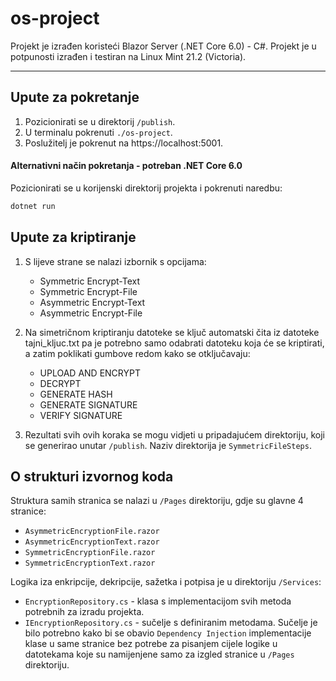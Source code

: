 # os-project

Projekt je izrađen koristeći Blazor Server (.NET Core 6.0) - C#. Projekt je u potpunosti izrađen i testiran na Linux Mint 21.2 (Victoria).

---

## Upute za pokretanje

1. Pozicionirati se u direktorij `/publish`.
2. U terminalu pokrenuti `./os-project`.
3. Poslužitelj je pokrenut na https://localhost:5001.

#### Alternativni način pokretanja - potreban .NET Core 6.0

Pozicionirati se u korijenski direktorij projekta i pokrenuti naredbu:

```sh
dotnet run
```

## Upute za kriptiranje

1. S lijeve strane se nalazi izbornik s opcijama:
    * Symmetric Encrypt-Text
    * Symmetric Encrypt-File
    * Asymmetric Encrypt-Text
    * Asymmetric Encrypt-File

2. Na simetričnom kriptiranju datoteke se ključ automatski čita iz datoteke tajni_kljuc.txt pa je potrebno samo odabrati datoteku koja će se kriptirati, a zatim poklikati gumbove redom kako se otključavaju:
    * UPLOAD AND ENCRYPT
    * DECRYPT
    * GENERATE HASH
    * GENERATE SIGNATURE
    * VERIFY SIGNATURE

3. Rezultati svih ovih koraka se mogu vidjeti u pripadajućem direktoriju, koji se generirao unutar `/publish`. Naziv direktorija je `SymmetricFileSteps`.

## O strukturi izvornog koda

Struktura samih stranica se nalazi u `/Pages` direktoriju, gdje su glavne 4 stranice:
* `AsymmetricEncryptionFile.razor`
* `AsymmetricEncryptionText.razor`
* `SymmetricEncryptionFile.razor`
* `SymmetricEncryptionText.razor`

Logika iza enkripcije, dekripcije, sažetka i potpisa je u direktoriju `/Services`:
* `EncryptionRepository.cs` - klasa s implementacijom svih metoda potrebnih za izradu projekta.
* `IEncryptionRepository.cs` - sučelje s definiranim metodama. Sučelje je bilo potrebno kako bi se obavio `Dependency Injection` implementacije klase u same stranice bez potrebe za pisanjem cijele logike u datotekama koje su namijenjene samo za izgled stranice u `/Pages` direktoriju.
